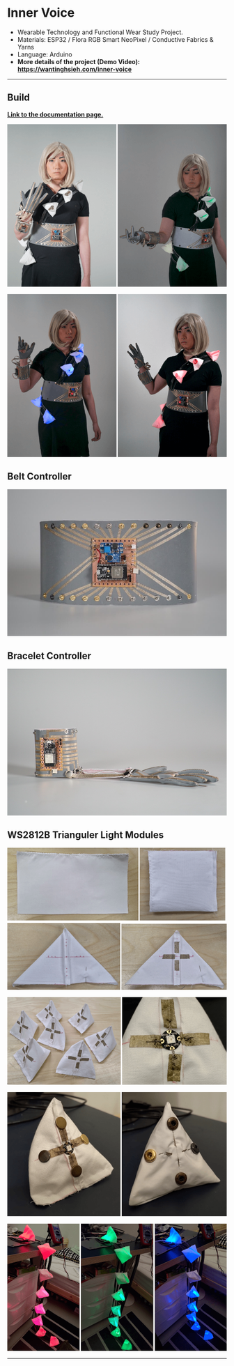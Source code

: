 # Inner Voice

- Wearable Technology and Functional Wear Study Project.
- Materials: ESP32 / Flora RGB Smart NeoPixel / Conductive Fabrics & Yarns
- Language: Arduino
- **More details of the project (Demo Video): https://wantinghsieh.com/inner-voice**

---

## Build

**[Link to the documentation page.](https://fabacademy.wantinghsieh.com/assignment/16-wildcard-week)**

![Inner_Voice_model_1_web.png](./images/Inner_Voice_model_1_web.png)

![Inner_Voice_model_2_web.png](./images/Inner_Voice_model_2_web.png)

## Belt Controller

![Inner_Voice_ESP32_receiver_belt_1_web.jpg](./images/Inner_Voice_ESP32_receiver_belt_1_web.jpg)

## Bracelet Controller

![Inner_Voice_bracelet+glove_side_1_web.jpg](./images/Inner_Voice_bracelet+glove_side_1_web.jpg)

## WS2812B Trianguler Light Modules

![Inner_Voice_light_modules_make_1_web.png](./images/Inner_Voice_light_modules_make_1_web.png)

![Inner_Voice_light_modules_make_2_web.png](./images/Inner_Voice_light_modules_make_2_web.png)

![Inner_Voice_light_modules_make_3_web.png](./images/Inner_Voice_light_modules_make_3_web.png)

![Inner_Voice_light_modules_test_2_web.png](./images/Inner_Voice_light_modules_test_2_web.png)

---
